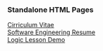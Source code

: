<h3>Standalone HTML Pages</h3>

<a href="https://jingenito.github.io/SingleHTMLFiles/cv.html" target="_blank">Cirriculum Vitae</a><br/>
<a href="https://jingenito.github.io/SingleHTMLFiles/SeniorSoftwareEngineerResume.pdf" target="_blank">Software Engineering Resume</a><br/>
<a href="https://jingenito.github.io/SingleHTMLFiles/ProjectBrbk/logic_lesson.html" target="_blank">Logic Lesson Demo</a>
